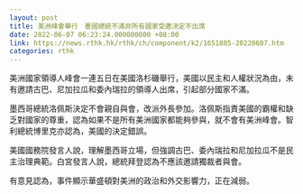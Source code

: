 ```yaml
---
layout: post
title: 美洲峰會舉行　墨國總統不滿非所有國家受邀決定不出席
date: 2022-06-07 06:23:24.000000000 +08:00
link: https://news.rthk.hk/rthk/ch/component/k2/1651885-20220607.htm
categories: rthk
---
```


美洲國家領導人峰會一連五日在美國洛杉磯舉行，美國以民主和人權狀況為由，未有邀請古巴、尼加拉瓜和委內瑞拉的領導人出席，引起部分國家不滿。

墨西哥總統洛佩斯決定不會親自與會，改派外長參加。洛佩斯指責美國的霸權和缺乏對國家的尊重，認為如果不是所有美洲國家都能夠參與，就不會有美洲峰會。智利總統博里克亦認為，美國的決定錯誤。

美國國務院發言人說，理解墨西哥立場，但強調古巴、委內瑞拉和尼加拉瓜不是民主治理典範。白宮發言人說，總統拜登認為不應該邀請獨裁者與會。

有意見認為，事件顯示華盛頓對美洲的政治和外交影響力，正在減弱。
